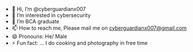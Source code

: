 - 👋 Hi, I’m @cyberguardianx007
- 👀 I’m interested in cybersecurity 
- 🌱 I’m BCA graduate
- 📫 How to reach me, Please mail me on cyberguardianx007@gmail.com
- 😄 Pronouns: He/ Male
- ⚡ Fun fact: ... I do cooking and photography in free time

<!---
cyberguardianx007/cyberguardianx007 is a ✨ special ✨ repository because its `README.md` (this file) appears on your GitHub profile.
You can click the Preview link to take a look at your changes.
--->
